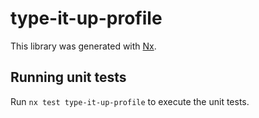 # type-it-up-profile

This library was generated with [Nx](https://nx.dev).

## Running unit tests

Run `nx test type-it-up-profile` to execute the unit tests.

